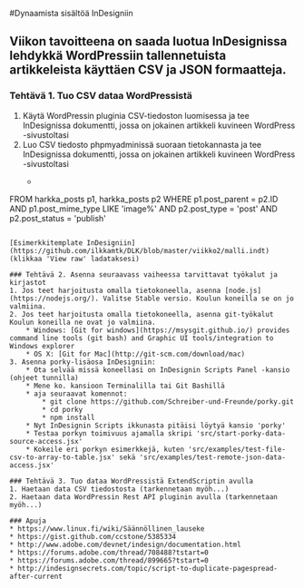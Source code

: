 #Dynaamista sisältöä InDesigniin
## Viikon tavoitteena on saada luotua InDesignissa lehdykkä WordPressiin tallennetuista artikkeleista käyttäen CSV ja JSON formaatteja.
### Tehtävä 1. Tuo CSV dataa WordPressistä
1. Käytä WordPressin pluginia CSV-tiedoston luomisessa ja tee InDesignissa dokumentti, jossa on jokainen artikkeli kuvineen WordPress -sivustoltasi
2. Luo CSV tiedosto phpmyadminissä suoraan tietokannasta  ja tee InDesignissa dokumentti, jossa on jokainen artikkeli kuvineen WordPress -sivustoltasi
   * ```SELECT p2.post_title, p2.post_content, p1.guid as '@Photos'
FROM harkka_posts p1, harkka_posts p2
WHERE p1.post_parent = p2.ID
AND p1.post_mime_type LIKE 'image%'
AND p2.post_type = 'post'
AND p2.post_status = 'publish'
```

[Esimerkkitemplate InDesigniin](https://github.com/ilkkamtk/DLK/blob/master/viikko2/malli.indt) (klikkaa 'View raw' ladataksesi)

### Tehtävä 2. Asenna seuraavass vaiheessa tarvittavat työkalut ja kirjastot
1. Jos teet harjoitusta omalla tietokoneella, asenna [node.js](https://nodejs.org/). Valitse Stable versio. Koulun koneilla se on jo valmiina.
2. Jos teet harjoitusta omalla tietokoneella, asenna git-työkalut Koulun koneilla ne ovat jo valmiina.
    * Windows: [Git for windows](https://msysgit.github.io/) provides command line tools (git bash) and Graphic UI tools/integration to Windows explorer
    * OS X: [Git for Mac](http://git-scm.com/download/mac)
3. Asenna porky-lisäosa InDesigniin:
    * Ota selvää missä koneellasi on InDesignin Scripts Panel -kansio (ohjeet tunnilla)
    * Mene ko. kansioon Terminalilla tai Git Bashillä
    * aja seuraavat komennot: 
        * git clone https://github.com/Schreiber-und-Freunde/porky.git
        * cd porky
        * npm install
    * Nyt InDesignin Scripts ikkunasta pitäisi löytyä kansio 'porky'
    * Testaa porkyn toimivuus ajamalla skripi 'src/start-porky-data-source-access.jsx'
    * Kokeile eri porkyn esimerkkejä, kuten 'src/examples/test-file-csv-to-array-to-table.jsx' sekä 'src/examples/test-remote-json-data-access.jsx' 

### Tehtävä 3. Tuo dataa WordPressistä ExtendScriptin avulla
1. Haetaan data CSV tiedostosta (tarkennetaan myöh...)
2. Haetaan data WordPressin Rest API pluginin avulla (tarkennetaan myöh...)

### Apuja
* https://www.linux.fi/wiki/Säännöllinen_lauseke
* https://gist.github.com/ccstone/5385334
* http://www.adobe.com/devnet/indesign/documentation.html
* https://forums.adobe.com/thread/708488?tstart=0
* https://forums.adobe.com/thread/899665?tstart=0
* http://indesignsecrets.com/topic/script-to-duplicate-pagespread-after-current
